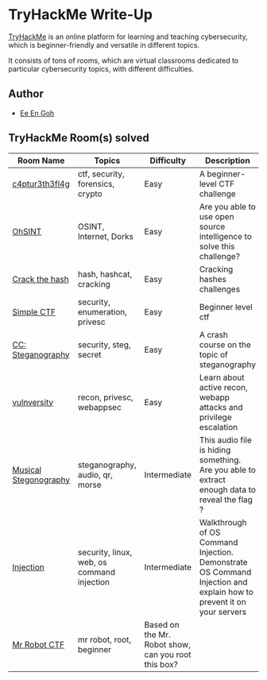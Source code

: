 # TryHackMe Write-Up

[TryHackMe](https://tryhackme.com/) is an online platform for learning and teaching cybersecurity, which is beginner-friendly and versatile in different topics. 

It consists of tons of rooms, which are virtual classrooms dedicated to particular cybersecurity topics, with different difficulties.

## Author

* [Ee En Goh](https://tryhackme.com/p/vincentwu)

## TryHackMe Room(s) solved

Room Name   | Topics    | Difficulty    | Description
----        | ----      | ----          | ----
[c4ptur3th3fl4g](https://github.com/GohEeEn/TryHackMe-Write-Up/tree/master/c4ptur3th3fl4g) | ctf, security, forensics, crypto | Easy | A beginner-level CTF challenge
[OhSINT](https://github.com/GohEeEn/TryHackMe-Write-Up/tree/master/OhSINT) | OSINT, Internet, Dorks | Easy | Are you able to use open source intelligence to solve this challenge?
[Crack the hash](https://github.com/GohEeEn/TryHackMe-Write-Up/tree/master/Crack%20the%20Hash) | hash, hashcat, cracking | Easy | Cracking hashes challenges
[Simple CTF](https://github.com/GohEeEn/TryHackMe-Write-Up/tree/master/Simple%20CTF) | security, enumeration, privesc | Easy | Beginner level ctf
[CC: Steganography](https://github.com/GohEeEn/TryHackMe-Write-Up/tree/master/ccstego) | security, steg, secret | Easy | A crash course on the topic of steganography 
[vulnversity](https://github.com/GohEeEn/TryHackMe-Write-Up/tree/master/vulnversity) | recon, privesc, webappsec | Easy | Learn about active recon, webapp attacks and privilege escalation
[Musical Stegonography](https://github.com/GohEeEn/TryHackMe-Write-Up/tree/master/musicalstego) | steganography, audio, qr, morse | Intermediate | This audio file is hiding something. Are you able to extract enough data to reveal the flag ?
[Injection](https://github.com/GohEeEn/TryHackMe-Write-Up/tree/master/Injection) | security, linux, web, os command injection | Intermediate | Walkthrough of OS Command Injection. Demonstrate OS Command Injection and explain how to prevent it on your servers
[Mr Robot CTF](https://github.com/GohEeEn/TryHackMe-Write-Up/tree/master/Mr.RobotCTF) | mr robot, root, beginner| Based on the Mr. Robot show, can you root this box?
